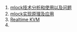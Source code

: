 1. [mlock技术分析和使用以及问题](https://cloud.tencent.com/developer/article/1087458)
2. [mlock实现原理及应用](https://my.oschina.net/u/4374628/blog/3740101)
3. [Realtime KVM](https://lwn.net/Articles/656807/)
4. 